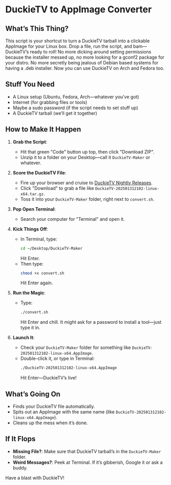 # DuckieTV to AppImage Converter

## What’s This Thing?
This script is your shortcut to turn a DuckieTV tarball into a clickable AppImage for your Linux box. Drop a file, run the script, and bam—DuckieTV’s ready to roll! No more dicking around setting permissions because the installer messed up, no more looking for a gconf2 package for your distro. No more secretly being jealous of Debian based systems for having a .deb installer. Now you can use DuckieTV on Arch and Fedora too. 

## Stuff You Need
- A Linux setup (Ubuntu, Fedora, Arch—whatever you’ve got)
- Internet (for grabbing files or tools)
- Maybe a sudo password (if the script needs to set stuff up)
- A DuckieTV tarball (we’ll get it together)

## How to Make It Happen
1. **Grab the Script**:
   - Hit that green "Code" button up top, then click "Download ZIP".
   - Unzip it to a folder on your Desktop—call it `DuckieTV-Maker` or whatever.

2. **Score the DuckieTV File**:
   - Fire up your browser and cruise to [DuckieTV Nightly Releases](https://github.com/DuckieTV/Nightlies/releases/latest).
   - Click "Download" to grab a file like `DuckieTV-202501312102-linux-x64.tar.gz`.
   - Toss it into your `DuckieTV-Maker` folder, right next to `convert.sh`.

3. **Pop Open Terminal**:
   - Search your computer for "Terminal" and open it.

4. **Kick Things Off**:
   - In Terminal, type:
     ```bash
     cd ~/Desktop/DuckieTV-Maker
     ```
     Hit Enter.
   - Then type:
     ```bash
     chmod +x convert.sh
     ```
     Hit Enter again.

5. **Run the Magic**:
   - Type:
     ```bash
     ./convert.sh
     ```
     Hit Enter and chill. It might ask for a password to install a tool—just type it in.

6. **Launch It**:
   - Check your `DuckieTV-Maker` folder for something like `DuckieTV-202501312102-linux-x64.AppImage`.
   - Double-click it, or type in Terminal:
     ```bash
     ./DuckieTV-202501312102-linux-x64.AppImage
     ```
     Hit Enter—DuckieTV’s live!

## What’s Going On
- Finds your DuckieTV file automatically.
- Spits out an AppImage with the same name (like `DuckieTV-202501312102-linux-x64.AppImage`).
- Cleans up the mess when it’s done.

## If It Flops
- **Missing File?**: Make sure that DuckieTV tarball’s in the `DuckieTV-Maker` folder.
- **Weird Messages?**: Peek at Terminal. If it’s gibberish, Google it or ask a buddy.

Have a blast with DuckieTV!
